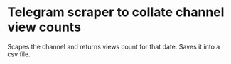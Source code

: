 # Telegram scraper to collate channel view counts
Scapes the channel and returns views count for that date. Saves it into a csv file.
